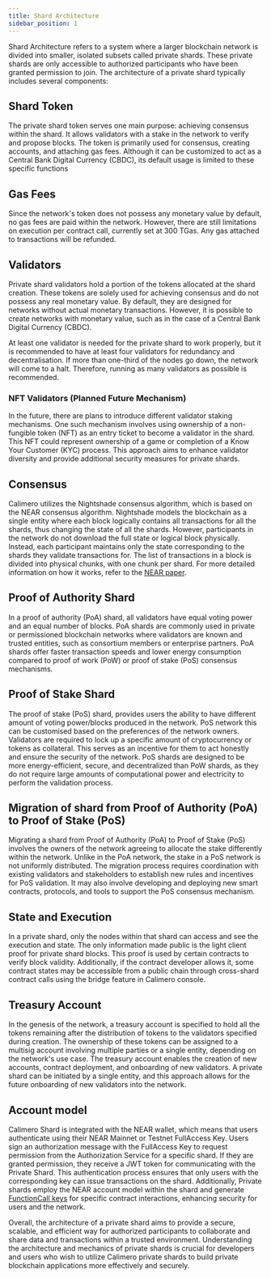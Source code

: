 ```yaml
---
title: Shard Architecture
sidebar_position: 1
---
```


Shard Architecture refers to a system where a larger blockchain network is divided into smaller, isolated subsets called private shards. These private shards are only accessible to authorized participants who have been granted permission to join. The architecture of a private shard typically includes several components:

## Shard Token

The private shard token serves one main purpose: achieving consensus within the shard. It allows validators with a stake in the network to verify and propose blocks. The token is primarily used for consensus, creating accounts, and attaching gas fees. Although it can be customized to act as a Central Bank Digital Currency (CBDC), its default usage is limited to these specific functions

## Gas Fees

Since the network's token does not possess any monetary value by default, no gas fees are paid within the network. However, there are still limitations on execution per contract call, currently set at 300 TGas. Any gas attached to transactions will be refunded.

## Validators

Private shard validators hold a portion of the tokens allocated at the shard creation. These tokens are solely used for achieving consensus and do not possess any real monetary value. By default, they are designed for networks without actual monetary transactions. However, it is possible to create networks with monetary value, such as in the case of a Central Bank Digital Currency (CBDC).

At least one validator is needed for the private shard to work properly, but it is recommended to have at least four validators for redundancy and decentralisation. If more than one-third of the nodes go down, the network will come to a halt. Therefore, running as many validators as possible is recommended.

### NFT Validators (Planned Future Mechanism)
In the future, there are plans to introduce different validator staking mechanisms. One such mechanism involves using ownership of a non-fungible token (NFT) as an entry ticket to become a validator in the shard. This NFT could represent ownership of a game or completion of a Know Your Customer (KYC) process. This approach aims to enhance validator diversity and provide additional security measures for private shards.

## Consensus

Calimero utilizes the Nightshade consensus algorithm, which is based on the NEAR consensus algorithm. Nightshade models the blockchain as a single entity where each block logically contains all transactions for all the shards, thus changing the state of all the shards. However, participants in the network do not download the full state or logical block physically. Instead, each participant maintains only the state corresponding to the shards they validate transactions for. The list of transactions in a block is divided into physical chunks, with one chunk per shard. For more detailed information on how it works, refer to the [NEAR paper](https://near.org/papers/nightshade/#nightshade).

## Proof of Authority Shard

In a proof of authority (PoA) shard, all validators have equal voting power and an equal number of blocks. PoA shards are commonly used in private or permissioned blockchain networks where validators are known and trusted entities, such as consortium members or enterprise partners. PoA shards offer faster transaction speeds and lower energy consumption compared to proof of work (PoW) or proof of stake (PoS) consensus mechanisms.

## Proof of Stake Shard

The proof of stake (PoS) shard, provides users the ability to have different amount of voting power/blocks produced in the network. PoS network this can be customised based on the preferences of the network owners. Validators are required to lock up a specific amount of cryptocurrency or tokens as collateral. This serves as an incentive for them to act honestly and ensure the security of the network. PoS shards are designed to be more energy-efficient, secure, and decentralized than PoW shards, as they do not require large amounts of computational power and electricity to perform the validation process. 

## Migration of shard from Proof of Authority (PoA) to Proof of Stake (PoS)

Migrating a shard from Proof of Authority (PoA) to Proof of Stake (PoS) involves the owners of the network agreeing to allocate the stake differently within the network. Unlike in the PoA network, the stake in a PoS network is not uniformly distributed. The migration process requires coordination with existing validators and stakeholders to establish new rules and incentives for PoS validation. It may also involve developing and deploying new smart contracts, protocols, and tools to support the PoS consensus mechanism.

## State and Execution

In a private shard, only the nodes within that shard can access and see the execution and state. The only information made public is the light client proof for private shard blocks. This proof is used by certain contracts to verify block validity. Additionally, if the contract developer allows it, some contract states may be accessible from a public chain through cross-shard contract calls using the bridge feature in Calimero console.

## Treasury Account

In the genesis of the network, a treasury account is specified to hold all the tokens remaining after the distribution of tokens to the validators specified during creation. The ownership of these tokens can be assigned to a multisig account involving multiple parties or a single entity, depending on the network's use case. The treasury account enables the creation of new accounts, contract deployment, and onboarding of new validators. A private shard can be initiated by a single entity, and this approach allows for the future onboarding of new validators into the network.

## Account model

Calimero Shard is integrated with the NEAR wallet, which means that users authenticate using their NEAR Mainnet or Testnet FullAccess Key. Users sign an authorization message with the FullAccess Key to request permission from the Authorization Service for a specific shard. If they are granted permission, they receive a JWT token for communicating with the Private Shard. This authentication process ensures that only users with the corresponding key can issue transactions on the shard. Additionally, Private shards employ the NEAR account model within the shard and generate [FunctionCall keys](https://docs.near.org/concepts/basics/accounts/access-keys#function-call-keys) for specific contract interactions, enhancing security for users and the network.

Overall, the architecture of a private shard aims to provide a secure, scalable, and efficient way for authorized participants to collaborate and share data and transactions within a trusted environment. Understanding the architecture and mechanics of private shards is crucial for developers and users who wish to utilize Calimero private shards to build private blockchain applications more effectively and securely.
